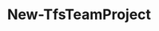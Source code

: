 ﻿---
title: New-TfsTeamProject
breadcrumbs: [ "TeamProject" ]
parent: "TeamProject"
description: "Creates a new team project. "
remarks: 
parameterSets: 
  "_All_": [ Collection, Description, Passthru, ProcessTemplate, Project, Server, SourceControl ] 
  "__AllParameterSets":  
    Project: 
      type: "string[]"  
      position: "0"  
      required: true  
    Collection: 
      type: "object"  
    Description: 
      type: "string"  
    Passthru: 
      type: "SwitchParameter"  
    ProcessTemplate: 
      type: "object"  
    Server: 
      type: "object"  
    SourceControl: 
      type: "string" 
parameters: 
  - name: "Project" 
    description: "Specifies the name of the new team project. " 
    required: true 
    globbing: false 
    position: 0 
    type: "string[]" 
  - name: "Description" 
    description: "Specifies a description for the new team project. " 
    globbing: false 
    type: "string" 
  - name: "SourceControl" 
    description: "Specifies the source control type to be provisioned initially with the team project. Supported types are \"Git\" and \"Tfvc\". " 
    globbing: false 
    type: "string" 
    defaultValue: "Git" 
  - name: "ProcessTemplate" 
    description: "Specifies the process template on which the new team project is based. Supported values are the process name or an instance of the Microsoft.TeamFoundation.Core.WebApi.Process class. " 
    globbing: false 
    type: "object" 
  - name: "Passthru" 
    description: "Returns the results of the command. By default, this cmdlet does not generate any output. " 
    globbing: false 
    type: "SwitchParameter" 
    defaultValue: "False" 
  - name: "Collection" 
    description: "Specifies the URL to the Team Project Collection or Azure DevOps Organization to connect to, a TfsTeamProjectCollection object (Windows PowerShell only), or a VssConnection object. You can also connect to an Azure DevOps Services organizations by simply providing its name instead of the full URL. For more details, see the Get-TfsTeamProjectCollection cmdlet. When omitted, it defaults to the connection set by Connect-TfsTeamProjectCollection (if any). " 
    globbing: false 
    type: "object" 
    aliases: [ Organization ] 
  - name: "Organization" 
    description: "Specifies the URL to the Team Project Collection or Azure DevOps Organization to connect to, a TfsTeamProjectCollection object (Windows PowerShell only), or a VssConnection object. You can also connect to an Azure DevOps Services organizations by simply providing its name instead of the full URL. For more details, see the Get-TfsTeamProjectCollection cmdlet. When omitted, it defaults to the connection set by Connect-TfsTeamProjectCollection (if any). This is an alias of the Collection parameter." 
    globbing: false 
    type: "object" 
    aliases: [ Organization ] 
  - name: "Server" 
    description: "Specifies the URL to the Team Foundation Server to connect to, a TfsConfigurationServer object (Windows PowerShell only), or a VssConnection object. When omitted, it defaults to the connection set by Connect-TfsConfiguration (if any). For more details, see the Get-TfsConfigurationServer cmdlet. " 
    globbing: false 
    type: "object"
inputs: 
outputs: 
  - type: "Microsoft.TeamFoundation.Core.WebApi.TeamProject" 
    description: 
notes: 
relatedLinks: 
  - text: "Online Version:" 
    uri: "https://tfscmdlets.dev/docs/cmdlets/TeamProject/New-TfsTeamProject"
aliases: 
examples: 
---
